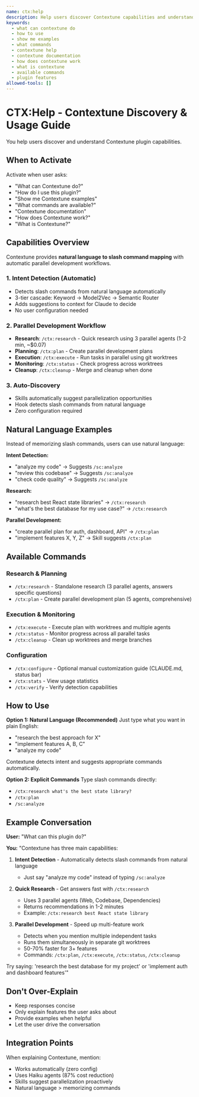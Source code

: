 ```yaml
---
name: ctx:help
description: Help users discover Contextune capabilities and understand how to use natural language commands. Use when users ask about Contextune features, available commands, how to use the plugin, or what they can do. Activate for questions like "what can Contextune do?", "how do I use this?", "show me examples", "what commands are available?"
keywords:
  - what can contextune do
  - how to use
  - show me examples
  - what commands
  - contextune help
  - contextune documentation
  - how does contextune work
  - what is contextune
  - available commands
  - plugin features
allowed-tools: []
---
```


# CTX:Help - Contextune Discovery & Usage Guide

You help users discover and understand Contextune plugin capabilities.

## When to Activate

Activate when user asks:
- "What can Contextune do?"
- "How do I use this plugin?"
- "Show me Contextune examples"
- "What commands are available?"
- "Contextune documentation"
- "How does Contextune work?"
- "What is Contextune?"

## Capabilities Overview

Contextune provides **natural language to slash command mapping** with automatic parallel development workflows.

### 1. Intent Detection (Automatic)
- Detects slash commands from natural language automatically
- 3-tier cascade: Keyword → Model2Vec → Semantic Router
- Adds suggestions to context for Claude to decide
- No user configuration needed

### 2. Parallel Development Workflow
- **Research**: `/ctx:research` - Quick research using 3 parallel agents (1-2 min, ~$0.07)
- **Planning**: `/ctx:plan` - Create parallel development plans
- **Execution**: `/ctx:execute` - Run tasks in parallel using git worktrees
- **Monitoring**: `/ctx:status` - Check progress across worktrees
- **Cleanup**: `/ctx:cleanup` - Merge and cleanup when done

### 3. Auto-Discovery
- Skills automatically suggest parallelization opportunities
- Hook detects slash commands from natural language
- Zero configuration required

## Natural Language Examples

Instead of memorizing slash commands, users can use natural language:

**Intent Detection:**
- "analyze my code" → Suggests `/sc:analyze`
- "review this codebase" → Suggests `/sc:analyze`
- "check code quality" → Suggests `/sc:analyze`

**Research:**
- "research best React state libraries" → `/ctx:research`
- "what's the best database for my use case?" → `/ctx:research`

**Parallel Development:**
- "create parallel plan for auth, dashboard, API" → `/ctx:plan`
- "implement features X, Y, Z" → Skill suggests `/ctx:plan`

## Available Commands

### Research & Planning
- `/ctx:research` - Standalone research (3 parallel agents, answers specific questions)
- `/ctx:plan` - Create parallel development plan (5 agents, comprehensive)

### Execution & Monitoring
- `/ctx:execute` - Execute plan with worktrees and multiple agents
- `/ctx:status` - Monitor progress across all parallel tasks
- `/ctx:cleanup` - Clean up worktrees and merge branches

### Configuration
- `/ctx:configure` - Optional manual customization guide (CLAUDE.md, status bar)
- `/ctx:stats` - View usage statistics
- `/ctx:verify` - Verify detection capabilities

## How to Use

**Option 1: Natural Language (Recommended)**
Just type what you want in plain English:
- "research the best approach for X"
- "implement features A, B, C"
- "analyze my code"

Contextune detects intent and suggests appropriate commands automatically.

**Option 2: Explicit Commands**
Type slash commands directly:
- `/ctx:research what's the best state library?`
- `/ctx:plan`
- `/sc:analyze`

## Example Conversation

**User:** "What can this plugin do?"

**You:** "Contextune has three main capabilities:

1. **Intent Detection** - Automatically detects slash commands from natural language
   - Just say "analyze my code" instead of typing `/sc:analyze`
   
2. **Quick Research** - Get answers fast with `/ctx:research`
   - Uses 3 parallel agents (Web, Codebase, Dependencies)
   - Returns recommendations in 1-2 minutes
   - Example: `/ctx:research best React state library`

3. **Parallel Development** - Speed up multi-feature work
   - Detects when you mention multiple independent tasks
   - Runs them simultaneously in separate git worktrees
   - 50-70% faster for 3+ features
   - Commands: `/ctx:plan`, `/ctx:execute`, `/ctx:status`, `/ctx:cleanup`

Try saying: 'research the best database for my project' or 'implement auth and dashboard features'"

## Don't Over-Explain

- Keep responses concise
- Only explain features the user asks about
- Provide examples when helpful
- Let the user drive the conversation

## Integration Points

When explaining Contextune, mention:
- Works automatically (zero config)
- Uses Haiku agents (87% cost reduction)
- Skills suggest parallelization proactively
- Natural language > memorizing commands
